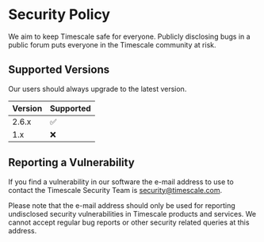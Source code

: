 # Security Policy

We aim to keep Timescale safe for everyone. 
Publicly disclosing bugs in a public forum puts everyone in the Timescale community at risk.

## Supported Versions

Our users should always upgrade to the latest version.

| Version | Supported          |
| ------- | ------------------ |
| 2.6.x   | :white_check_mark: |
| 1.x   | :x:                |


## Reporting a Vulnerability

If you find a vulnerability in our software the e-mail address to use to contact the Timescale Security Team is security@timescale.com.

Please note that the e-mail address should only be used for reporting undisclosed security vulnerabilities in Timescale products and services. 
We cannot accept regular bug reports or other security related queries at this address.
